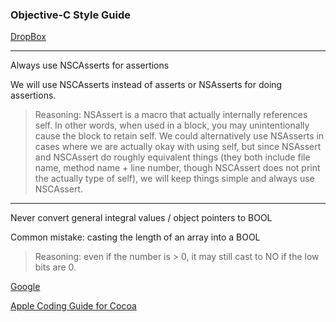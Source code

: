 ### Objective-C Style Guide

[DropBox](https://dl.dropboxusercontent.com/s/5utnlwhr18ax05c/style-guide.html?dl=0)

-----------

Always use NSCAsserts for assertions

We will use NSCAsserts instead of asserts or NSAsserts for doing assertions.

> Reasoning: NSAssert is a macro that actually internally references self. In other words, when used in a block, you may unintentionally cause the block to retain self. We could alternatively use NSAsserts in cases where we are actually okay with using self, but since NSAssert and NSCAssert do roughly equivalent things (they both include file name, method name + line number, though NSCAssert does not print the actually type of self), we will keep things simple and always use NSCAssert.

------------

Never convert general integral values / object pointers to BOOL

Common mistake: casting the length of an array into a BOOL

> Reasoning: even if the number is > 0, it may still cast to NO if the low bits are 0.

[Google](http://google-styleguide.googlecode.com/svn/trunk/objcguide.xml)

[Apple Coding Guide for Cocoa](https://developer.apple.com/library/ios/documentation/Cocoa/Conceptual/CodingGuidelines/CodingGuidelines.html)
